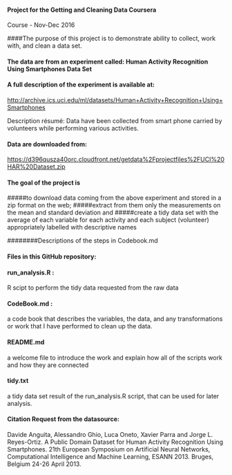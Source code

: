 

#### Project for the Getting and Cleaning Data Coursera
Course - Nov-Dec 2016

####The purpose of this project is to demonstrate ability to collect, work with, and clean a data set.

#### The data are from an experiment called: Human Activity Recognition Using Smartphones Data Set
#### A full description of the experiment is available at:
http://archive.ics.uci.edu/ml/datasets/Human+Activity+Recognition+Using+Smartphones

Description résumé: Data have been collected from smart phone carried by volunteers while performing various activities.

#### Data are downloaded from: 
https://d396qusza40orc.cloudfront.net/getdata%2Fprojectfiles%2FUCI%20HAR%20Dataset.zip

#### The goal of the project is 
#####to download data coming from the above experiment and stored in a zip format on the web; 
#####extract from them only the measurements on the mean and standard deviation and 
#####create a tidy data set with the average of each variable for each activity and each subject (volunteer) appropriately labelled with descriptive names

########Descriptions of the steps in Codebook.md

#### Files in this GitHub repository: 
#### run_analysis.R : 
R scipt to perform the tidy data requested from the raw data
#### CodeBook.md : 
a code book that describes the variables, the data, and any transformations or work that I have performed to clean up the
data. 
#### README.md 
a welcome file to introduce the work and explain how all of the scripts work and how they are connected
#### tidy.txt 
a tidy data set result of the run_analysis.R script, that can be used for later analysis.

#### Citation Request from the datasource: 
Davide Anguita, Alessandro Ghio,
Luca Oneto, Xavier Parra and Jorge L. Reyes-Ortiz. A Public Domain Dataset for
Human Activity Recognition Using Smartphones. 21th European Symposium on
Artificial Neural Networks, Computational Intelligence and Machine Learning,
ESANN 2013. Bruges, Belgium 24-26 April 2013.


